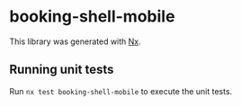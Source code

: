 # booking-shell-mobile

This library was generated with [Nx](https://nx.dev).

## Running unit tests

Run `nx test booking-shell-mobile` to execute the unit tests.
